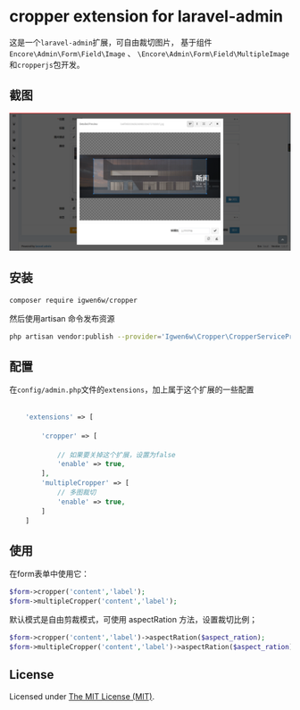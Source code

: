 cropper extension for laravel-admin
======

这是一个`laravel-admin`扩展，可自由裁切图片，
基于组件`Encore\Admin\Form\Field\Image` 、 `\Encore\Admin\Form\Field\MultipleImage`和`cropperjs`包开发。

## 截图

![](./demo.png)

## 安装

```bash
composer require igwen6w/cropper
```

然后使用artisan 命令发布资源
```bash
php artisan vendor:publish --provider='Igwen6w\Cropper\CropperServiceProvider' --force
```

## 配置

在`config/admin.php`文件的`extensions`，加上属于这个扩展的一些配置
```php

    'extensions' => [

        'cropper' => [
        
            // 如果要关掉这个扩展，设置为false
            'enable' => true,
        ],
        'multipleCropper' => [
            // 多图裁切
            'enable' => true,
        ]
    ]
```

## 使用

在form表单中使用它：
```php
$form->cropper('content','label');
$form->multipleCropper('content','label');
```
默认模式是自由剪裁模式，可使用 aspectRation 方法，设置裁切比例；
```php
$form->cropper('content','label')->aspectRation($aspect_ration);
$form->multipleCropper('content','label')->aspectRation($aspect_ration);
```

License
------------
Licensed under [The MIT License (MIT)](LICENSE).